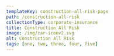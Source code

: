 ```yaml
---
templateKey: construction-all-risk-page
path: /construction-all-risk
collectionType: corporate-insurance
title: Construction All Risk
image: /img/car-iconv2.svg
alt: Construction All Risk
tags: [one, two, three, four, five]
---
```

